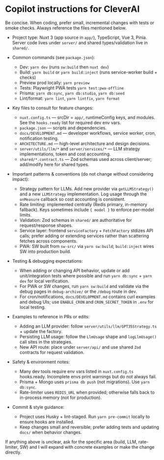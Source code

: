 # Copilot instructions for CleverAI

Be concise. When coding, prefer small, incremental changes with tests or smoke checks. Always reference the files mentioned below.

- Project type: Nuxt 3 (app source in `app/`), TypeScript, Vue 3, Pinia. Server code lives under `server/` and shared types/validation live in `shared/`.
- Common commands (see `package.json`):
  - Dev: `yarn dev` (runs `sw:build` then `nuxt dev`)
  - Build: `yarn build` or `yarn build:inject` (runs service-worker build + checks)
  - Preview prod locally: `yarn preview`
  - Tests: Playwright PWA tests `yarn test:pwa-offline`
  - Prisma: `yarn db:sync`, `yarn db:studio`, `yarn db:seed`
  - Lint/format: `yarn lint`, `yarn lintfix`, `yarn format`

- Key files to consult for feature changes:
  - `nuxt.config.ts` — srcDir = `app/`, runtimeConfig keys, and modules. See the `hooks.ready` list for required dev env vars.
  - `package.json` — scripts and dependencies.
  - `docs/DEVELOPMENT.md` — developer workflows, service worker, cron, notification testing.
  - `ARCHITECTURE.md` — high-level architecture and design decisions.
  - `server/utils/llm/*` and `server/services/*` — LLM strategy implementations, token and cost accounting.
  - `shared/*.contract.ts` — Zod schemas used across client/server; add/modify here for shared types.

- Important patterns & conventions (do not change without considering impact):
  - Strategy pattern for LLMs. Add new provider via `getLLMStrategy()` and a new `LLMStrategy` implementation. Log usage through the `onMeasure` callback so cost accounting is consistent.
  - Rate limiting: implemented centrally (Redis primary, in-memory fallback). Keys sometimes include `{ model }` to enforce per-model limits.
  - Validation: Zod schemas in `shared/` are authoritative for request/response shapes.
  - Service layer: frontend `serviceFactory` + `FetchFactory` stdizes API calls; prefer adding or extending services rather than scattering fetches across components.
  - PWA: SW built from `sw-src/` via `yarn sw:build`; `build:inject` wires SW into production build.

- Testing & debugging expectations:
  - When adding or changing API behavior, update or add unit/integration tests where possible and run `yarn db:sync` + `yarn dev` for local verification.
  - For PWA or SW changes, run `yarn sw:build` and validate via the debug pages in `debug-archive/` or the `/debug` route in dev.
  - For cron/notifications, `docs/DEVELOPMENT.md` contains curl examples and debug UIs; use `ENABLE_CRON` and `CRON_SECRET_TOKEN` in `.env` for local testing.

- Examples to reference in PRs or edits:
  - Adding an LLM provider: follow `server/utils/llm/GPT35Strategy.ts` + update the factory.
  - Persisting LLM usage: follow the `LlmUsage` shape and `logLlmUsage()` call sites in the strategies.
  - New API route: place under `server/api/` and use shared `Zod` contracts for request validation.

- Safety & environment notes:
  - Many dev tools require env vars listed in `nuxt.config.ts` hooks.ready. Incomplete envs print warnings but do not always fail.
  - Prisma + Mongo uses `prisma db push` (not migrations). Use `yarn db:sync`.
  - Rate-limiter uses `REDIS_URL` when provided; otherwise falls back to in-process memory (not for production).

- Commit & style guidance:
  - Project uses Husky + lint-staged. Run `yarn pre-commit` locally to ensure hooks are installed.
  - Keep changes small and reversible; prefer adding tests and updating `docs/` when behavior changes.

If anything above is unclear, ask for the specific area (build, LLM, rate-limiter, SW) and I will expand with concrete examples or make the change directly.